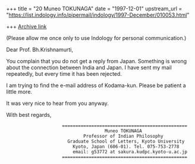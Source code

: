 +++
title = "20 Muneo TOKUNAGA"
date = "1997-12-01"
upstream_url = "https://list.indology.info/pipermail/indology/1997-December/010053.html"

+++
[Archive link](https://list.indology.info/pipermail/indology/1997-December/010053.html)

(Please allow me once only to use Indology for personal
communication.)

Dear Prof. Bh.Krishnamurti,

You complain that you do not get a reply from
Japan. Something is wrong about the connection between India
and Japan. I have sent my mail repeatedly, but every time it
has been rejected.

I am trying to find the e-mail address of Kodama-kun.
Please be patient a little more.

It was very nice to hear from you anyway.

With best regards,

                         ===============================================
                                         Muneo TOKUNAGA
                                 Professor of Indian Philosophy
                           Graduate School of Letters, Kyoto University
                             Kyoto, Japan (606-01). Tel. 075-753-2778
                             email: g53772 at sakura.kudpc.kyoto-u.ac.jp
                         ===============================================



